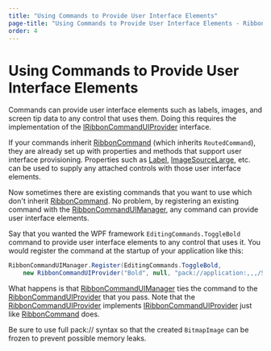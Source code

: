 ```yaml
---
title: "Using Commands to Provide User Interface Elements"
page-title: "Using Commands to Provide User Interface Elements - Ribbon Command Model"
order: 4
---
```

# Using Commands to Provide User Interface Elements

Commands can provide user interface elements such as labels, images, and screen tip data to any control that uses them.  Doing this requires the implementation of the [IRibbonCommandUIProvider](xref:@ActiproUIRoot.Controls.Ribbon.Input.IRibbonCommandUIProvider) interface.

If your commands inherit [RibbonCommand](xref:@ActiproUIRoot.Controls.Ribbon.Input.RibbonCommand) (which inherits `RoutedCommand`), they are already set up with properties and methods that support user interface provisioning.  Properties such as [Label](xref:@ActiproUIRoot.Controls.Ribbon.Input.RibbonCommand.Label), [ImageSourceLarge](xref:@ActiproUIRoot.Controls.Ribbon.Input.RibbonCommand.ImageSourceLarge), etc.  can be used to supply any attached controls with those user interface elements.

Now sometimes there are existing commands that you want to use which don't inherit [RibbonCommand](xref:@ActiproUIRoot.Controls.Ribbon.Input.RibbonCommand).  No problem, by registering an existing command with the [RibbonCommandUIManager](xref:@ActiproUIRoot.Controls.Ribbon.Input.RibbonCommandUIManager), any command can provide user interface elements.

Say that you wanted the WPF framework `EditingCommands.ToggleBold` command to provide user interface elements to any control that uses it.  You would register the command at the startup of your application like this:

```csharp
RibbonCommandUIManager.Register(EditingCommands.ToggleBold, 
	new RibbonCommandUIProvider("Bold", null, "pack://application:,,,/SampleBrowser;component/Images/Bold16.png", "Make the selected text bold."));
```

What happens is that [RibbonCommandUIManager](xref:@ActiproUIRoot.Controls.Ribbon.Input.RibbonCommandUIManager) ties the command to the [RibbonCommandUIProvider](xref:@ActiproUIRoot.Controls.Ribbon.Input.RibbonCommandUIProvider) that you pass.  Note that the [RibbonCommandUIProvider](xref:@ActiproUIRoot.Controls.Ribbon.Input.RibbonCommandUIProvider) implements [IRibbonCommandUIProvider](xref:@ActiproUIRoot.Controls.Ribbon.Input.IRibbonCommandUIProvider) just like [RibbonCommand](xref:@ActiproUIRoot.Controls.Ribbon.Input.RibbonCommand) does.

Be sure to use full pack:// syntax so that the created `BitmapImage` can be frozen to prevent possible memory leaks.
